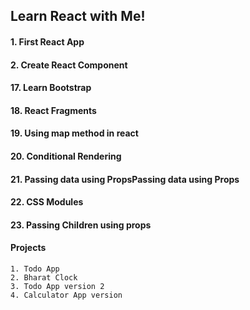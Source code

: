## Learn React with Me!

#### 1. First React App

#### 2. Create React Component

#### 17. Learn Bootstrap

#### 18. React Fragments

#### 19. Using map method in react

#### 20. Conditional Rendering

#### 21. Passing data using PropsPassing data using Props

#### 22. CSS Modules

#### 23. Passing Children using props

#### Projects

    1. Todo App
    2. Bharat Clock
    3. Todo App version 2
    4. Calculator App version
